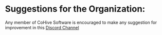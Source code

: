 # Suggestions for the Organization:

Any member of CoHive Software is encouraged to make any suggestion for improvement in this [Discord Channel](https://discord.gg/JdJAbKAQ)
